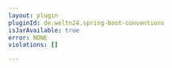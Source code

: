```yaml
---
layout: plugin
pluginId: de.weltn24.spring-boot-conventions
isJarAvailable: true
error: NONE
violations: []

---
```


